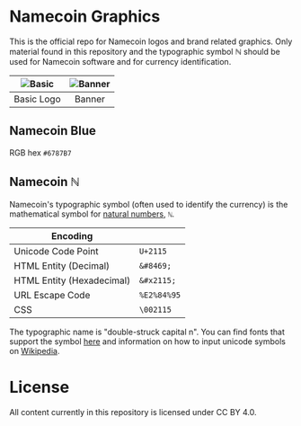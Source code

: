 Namecoin Graphics
=================
This is the official repo for Namecoin logos and brand related graphics.  Only material found in this repository and the typographic symbol ℕ should be used for Namecoin software and for currency identification.

|![Basic][basic]|![Banner][banner]|
| :-----------: | :-------------: |
| Basic Logo    | Banner          |

[basic]: https://github.com/namecoin/namecoin-graphics/blob/master/png/namecoin-coin_100px.png?raw=true
[banner]: https://github.com/namecoin/namecoin-graphics/blob/master/png/namecoin-banner_500px.png?raw=true

## Namecoin Blue

RGB hex `#6787B7`

## Namecoin ℕ

Namecoin's typographic symbol (often used to identify the currency) is the mathematical symbol for [natural numbers](https://en.wikipedia.org/wiki/Natural_number#Notation), `ℕ`.

| Encoding                  |             |
|---------------------------|-------------|
| Unicode Code Point        | `U+2115`    |
| HTML Entity (Decimal)     | `&#8469;`   |
| HTML Entity (Hexadecimal) | `&#x2115;`  |
| URL Escape Code           | `%E2%84%95` |
| CSS                       | `\002115`   |

The typographic name is "double-struck capital n".  You can find fonts that support the symbol [here](https://www.fileformat.info/info/unicode/char/2115/fontsupport.htm) and information on how to input unicode symbols on [Wikipedia](https://en.wikipedia.org/wiki/Unicode_input).

License
=======

All content currently in this repository is licensed under CC BY 4.0.
